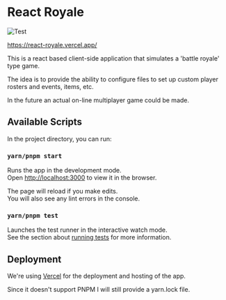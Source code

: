 # React Royale

![Test](https://github.com/julioevm/react-royale/actions/workflows/test.yml/badge.svg)

https://react-royale.vercel.app/

This is a react based client-side application that simulates a 'battle royale' type game.

The idea is to provide the ability to configure files to set up custom player rosters and events, items, etc.

In the future an actual on-line multiplayer game could be made.

## Available Scripts

In the project directory, you can run:

### `yarn/pnpm start`

Runs the app in the development mode.\
Open [http://localhost:3000](http://localhost:3000) to view it in the browser.

The page will reload if you make edits.\
You will also see any lint errors in the console.

### `yarn/pnpm test`

Launches the test runner in the interactive watch mode.\
See the section about [running tests](https://facebook.github.io/create-react-app/docs/running-tests) for more information.

## Deployment

We're using [Vercel](https://react-royale.vercel.app/) for the deployment and hosting of the app.

Since it doesn't support PNPM I will still provide a yarn.lock file.